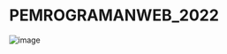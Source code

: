 # PEMROGRAMANWEB_2022

![image](https://user-images.githubusercontent.com/89465226/204337635-f86566e2-ca0b-4c2e-abb0-b3dcf04f088a.png)
